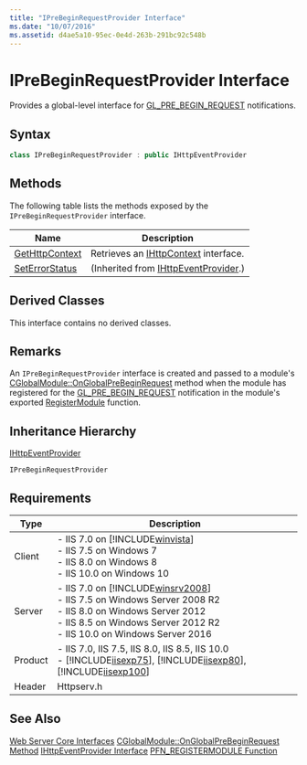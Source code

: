 ```yaml
---
title: "IPreBeginRequestProvider Interface"
ms.date: "10/07/2016"
ms.assetid: d4ae5a10-95ec-0e4d-263b-291bc92c548b
---
```

# IPreBeginRequestProvider Interface
Provides a global-level interface for [GL_PRE_BEGIN_REQUEST](../../web-development-reference/native-code-api-reference/request-processing-constants.md) notifications.  
  
## Syntax  
  
```cpp  
class IPreBeginRequestProvider : public IHttpEventProvider  
```  
  
## Methods  
 The following table lists the methods exposed by the `IPreBeginRequestProvider` interface.  
  
|Name|Description|  
|----------|-----------------|  
|[GetHttpContext](../../web-development-reference/native-code-api-reference/iprebeginrequestprovider-gethttpcontext-method.md)|Retrieves an [IHttpContext](../../web-development-reference/native-code-api-reference/ihttpcontext-interface.md) interface.|  
|[SetErrorStatus](../../web-development-reference/native-code-api-reference/ihttpeventprovider-seterrorstatus-method.md)|(Inherited from [IHttpEventProvider](../../web-development-reference/native-code-api-reference/ihttpeventprovider-interface.md).)|  
  
## Derived Classes  
 This interface contains no derived classes.  
  
## Remarks  
 An `IPreBeginRequestProvider` interface is created and passed to a module's [CGlobalModule::OnGlobalPreBeginRequest](../../web-development-reference/native-code-api-reference/cglobalmodule-onglobalprebeginrequest-method.md) method when the module has registered for the [GL_PRE_BEGIN_REQUEST](../../web-development-reference/native-code-api-reference/request-processing-constants.md) notification in the module's exported [RegisterModule](../../web-development-reference/native-code-api-reference/pfn-registermodule-function.md) function.  
  
## Inheritance Hierarchy  
 [IHttpEventProvider](../../web-development-reference/native-code-api-reference/ihttpeventprovider-interface.md)  
  
 `IPreBeginRequestProvider`  
  
## Requirements  
  
|Type|Description|  
|----------|-----------------|  
|Client|-   IIS 7.0 on [!INCLUDE[winvista](../../wmi-provider/includes/winvista-md.md)]<br />-   IIS 7.5 on Windows 7<br />-   IIS 8.0 on Windows 8<br />-   IIS 10.0 on Windows 10|  
|Server|-   IIS 7.0 on [!INCLUDE[winsrv2008](../../wmi-provider/includes/winsrv2008-md.md)]<br />-   IIS 7.5 on Windows Server 2008 R2<br />-   IIS 8.0 on Windows Server 2012<br />-   IIS 8.5 on Windows Server 2012 R2<br />-   IIS 10.0 on Windows Server 2016|  
|Product|-   IIS 7.0, IIS 7.5, IIS 8.0, IIS 8.5, IIS 10.0<br />-   [!INCLUDE[iisexp75](../../web-development-reference/native-code-api-reference/includes/iisexp75-md.md)], [!INCLUDE[iisexp80](../../web-development-reference/native-code-api-reference/includes/iisexp80-md.md)], [!INCLUDE[iisexp100](../../web-development-reference/native-code-api-reference/includes/iisexp100-md.md)]|  
|Header|Httpserv.h|  
  
## See Also  
 [Web Server Core Interfaces](../../web-development-reference/native-code-api-reference/web-server-core-interfaces.md)
 [CGlobalModule::OnGlobalPreBeginRequest Method](../../web-development-reference/native-code-api-reference/cglobalmodule-onglobalprebeginrequest-method.md)
 [IHttpEventProvider Interface](../../web-development-reference/native-code-api-reference/ihttpeventprovider-interface.md)
 [PFN_REGISTERMODULE Function](../../web-development-reference/native-code-api-reference/pfn-registermodule-function.md)
